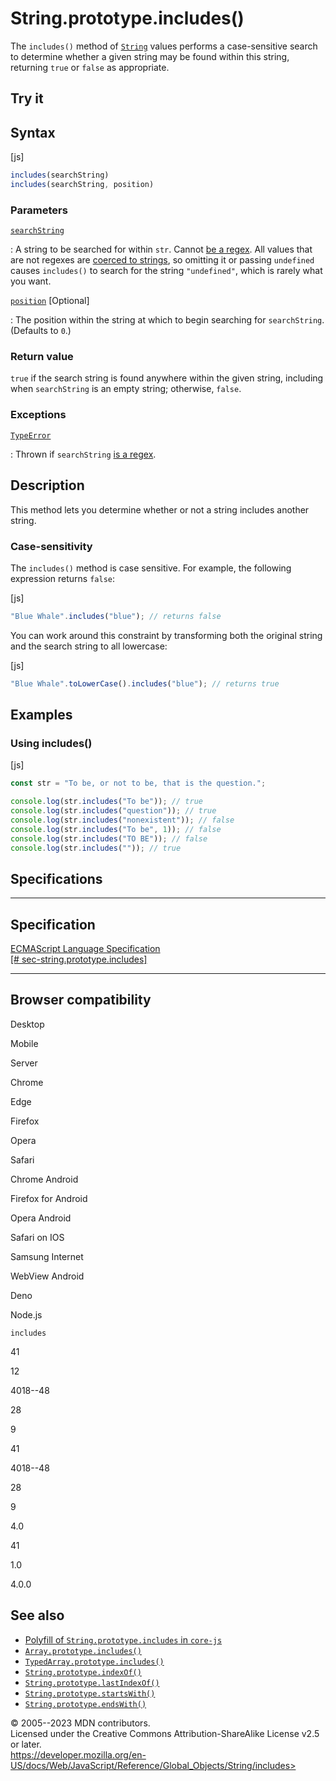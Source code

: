 String.prototype.includes()
===========================

 
The `includes()` method of [`String`](../string) values performs a
case-sensitive search to determine whether a given string may be found
within this string, returning `true` or `false` as appropriate.


 
Try it 
------

 



 
Syntax
------

 
 
 
[js]


```js
includes(searchString)
includes(searchString, position)
```




 
### Parameters

 

[`searchString`](#searchstring)

:   A string to be searched for within `str`. Cannot [be a
    regex](../regexp#special_handling_for_regexes). All values that are
    not regexes are [coerced to strings](../string#string_coercion), so
    omitting it or passing `undefined` causes `includes()` to search for
    the string `"undefined"`, which is rarely what you want.

[`position`](#position) [Optional]

:   The position within the string at which to begin searching for
    `searchString`. (Defaults to `0`.)



 
### Return value 

 
`true` if the search string is found anywhere within the given string,
including when `searchString` is an empty string; otherwise, `false`.



 
### Exceptions

 

[`TypeError`](../typeerror)

:   Thrown if `searchString` [is a
    regex](../regexp#special_handling_for_regexes).



 
Description
-----------

 
This method lets you determine whether or not a string includes another
string.



 
### Case-sensitivity

 
The `includes()` method is case sensitive. For example, the following
expression returns `false`:

 
 
[js]


```js
"Blue Whale".includes("blue"); // returns false
```


You can work around this constraint by transforming both the original
string and the search string to all lowercase:

 
 
[js]


```js
"Blue Whale".toLowerCase().includes("blue"); // returns true
```




 
Examples
--------


 
### Using includes() 

 
 
 
[js]


```js
const str = "To be, or not to be, that is the question.";

console.log(str.includes("To be")); // true
console.log(str.includes("question")); // true
console.log(str.includes("nonexistent")); // false
console.log(str.includes("To be", 1)); // false
console.log(str.includes("TO BE")); // false
console.log(str.includes("")); // true
```




Specifications
--------------

 
  -------------------------------------------------------------------------------------------------------------------------------
  Specification
  -------------------------------------------------------------------------------------------------------------------------------
  [ECMAScript Language Specification\
  [\#
  sec-string.prototype.includes]](https://tc39.es/ecma262/multipage/text-processing.html#sec-string.prototype.includes)

  -------------------------------------------------------------------------------------------------------------------------------


Browser compatibility 
---------------------

 


Desktop

Mobile

Server

Chrome

Edge

Firefox

Opera

Safari

Chrome Android

Firefox for Android

Opera Android

Safari on IOS

Samsung Internet

WebView Android

Deno

Node.js

`includes`

41

12

4018--48

28

9

41

4018--48

28

9

4.0

41

1.0

4.0.0

 
See also 
--------

 
-   [Polyfill of `String.prototype.includes` in
    `core-js`](https://github.com/zloirock/core-js#ecmascript-string-and-regexp)
-   [`Array.prototype.includes()`](../array/includes)
-   [`TypedArray.prototype.includes()`](../typedarray/includes)
-   [`String.prototype.indexOf()`](indexof)
-   [`String.prototype.lastIndexOf()`](lastindexof)
-   [`String.prototype.startsWith()`](startswith)
-   [`String.prototype.endsWith()`](endswith)



 
© 2005--2023 MDN contributors.\
Licensed under the Creative Commons Attribution-ShareAlike License v2.5
or later.\
https://developer.mozilla.org/en-US/docs/Web/JavaScript/Reference/Global_Objects/String/includes>

